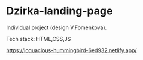 # Dzirka-landing-page

Individual project (design V.Fomenkova).

Tech stack: HTML,CSS,JS


https://loquacious-hummingbird-6ed932.netlify.app/
